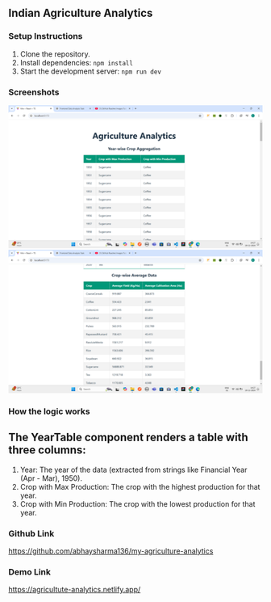 ## Indian Agriculture Analytics
### Setup Instructions
1. Clone the repository.
2. Install dependencies: `npm install`
3. Start the development server: `npm run dev`



### Screenshots
![alt text](<src/assets/images/Screenshot 2024-11-19 142717.png>)![alt text](<src/assets/images/Screenshot 2024-11-19 142731.png>)

### How the logic works
## The YearTable component renders a table with three columns:

1. Year: The year of the data (extracted from strings like Financial Year (Apr - Mar), 1950).
2. Crop with Max Production: The crop with the highest production for that year.
3. Crop with Min Production: The crop with the lowest production for that year.


### Github Link
https://github.com/abhaysharma136/my-agriculture-analytics


### Demo Link
https://agricultute-analytics.netlify.app/